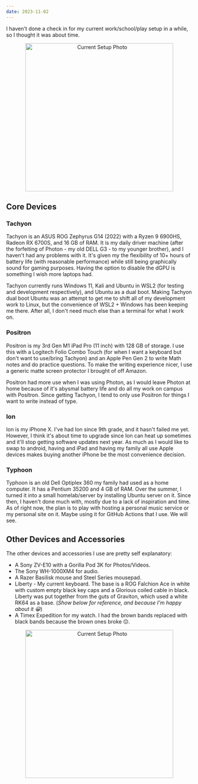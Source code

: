 ```yaml
---
date: 2023-11-02
---
```

I haven't done a check in for my current work/school/play setup in a while, so I thought it was about time.

<p align="center">
  <img src="https://rithikasilva.ca/gallery/photos/20231027_154343.jpg" alt="Current Setup Photo" width="400px"/>
</p>

## Core Devices

### Tachyon
Tachyon is an ASUS ROG Zephyrus G14 (2022) with a Ryzen 9 6900HS, Radeon RX 6700S,  and 16 GB of RAM. It is my daily driver machine (after the forfeiting of Photon - my old DELL G3 - to my younger brother), and I haven't had any problems with it. It's given my the flexibility of 10+ hours of battery life (with reasonable performance) while still being graphically sound for gaming purposes. Having the option to disable the dGPU is something I wish more laptops had.

Tachyon currently runs Windows 11, Kali and Ubuntu in WSL2 (for testing and development respectively), and Ubuntu as a dual boot. Making Tachyon dual boot Ubuntu was an attempt to get me to shift all of my development work to Linux, but the convenience of WSL2 + Windows has been keeping me there. After all, I don't need much else than a terminal for what I work on.

### Positron
Positron is my 3rd Gen M1 iPad Pro (11 inch) with 128 GB of storage. I use this with a Logitech Folio Combo Touch (for when I want a keyboard but don't want to use/bring Tachyon) and an Apple Pen Gen 2 to write Math notes and do practice questions. To make the writing experience nicer, I use a generic matte screen protector I brought of off Amazon.

Positron had more use when I was using Photon, as I would leave Photon at home because of it's abysmal battery life and do all my work on campus with Positron. Since getting Tachyon, I tend to only use Positron for things I want to write instead of type.

### Ion
Ion is my iPhone X. I've had Ion since 9th grade, and it hasn't failed me yet. However, I think it's about time to upgrade since Ion can heat up sometimes and it'll stop getting software updates next year. As much as I would like to swap to android, having and iPad and having my family all use Apple devices makes buying another iPhone be the most convenience decision.

### Typhoon
Typhoon is an old Dell Optiplex 360 my family had used as a home computer. It has a Pentium 35200 and 4 GB of RAM. Over the summer, I turned it into a small homelab/server by installing Ubuntu server on it. Since then, I haven't done much with, mostly due to a lack of inspiration and time. As of right now, the plan is to play with hosting a personal music service or my personal site on it. Maybe using it for GitHub Actions that I use. We will see.

## Other Devices and Accessories
The other devices and accessories I use are pretty self explanatory:
- A Sony ZV-E10 with a Gorilla Pod 3K for Photos/Videos. 
- The Sony WH-1000XM4 for audio.
- A Razer Basilisk mouse and Steel Series mousepad.
- Liberty - My current keyboard. The base is a ROG Falchion Ace in white with custom empty black key caps and a Glorious coiled cable in black. Liberty was put together from the guts of Graviton, which used a white RK64 as a base. (*Show below for reference, and because I'm happy about it 😀*)
- A Timex Expedition for my watch. I had the brown bands replaced with black bands because the brown ones broke 😔.

<p align="center">
  <img src="https://rithikasilva.ca/gallery/photos/20231027_154808.jpg" alt="Current Setup Photo" width="400px"/>
</p>




